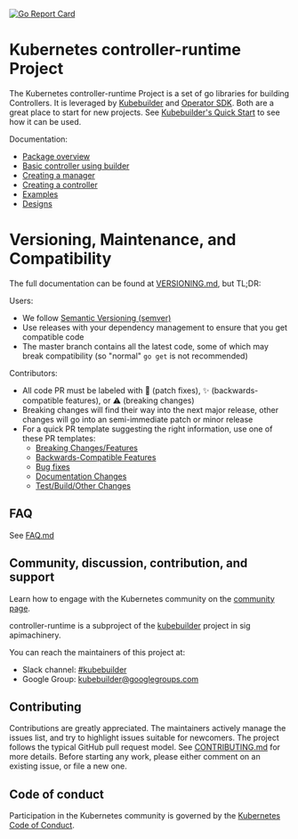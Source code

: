 [![Go Report Card](https://goreportcard.com/badge/github.com/cjhpaul/controller-runtime)](https://goreportcard.com/report/github.com/cjhpaul/controller-runtime)

# Kubernetes controller-runtime Project

The Kubernetes controller-runtime Project is a set of go libraries for building
Controllers. It is leveraged by [Kubebuilder](https://book.kubebuilder.io/) and
[Operator SDK](https://github.com/operator-framework/operator-sdk). Both are
a great place to start for new projects. See
[Kubebuilder's Quick Start](https://book.kubebuilder.io/quick-start.html) to
see how it can be used.

Documentation:

- [Package overview](https://godoc.org/github.com/kubernetes-sigs/controller-runtime/pkg)
- [Basic controller using builder](https://godoc.org/github.com/kubernetes-sigs/controller-runtime/pkg/builder#example-Builder)
- [Creating a manager](https://godoc.org/github.com/kubernetes-sigs/controller-runtime/pkg/manager#example-New)
- [Creating a controller](https://godoc.org/github.com/kubernetes-sigs/controller-runtime/pkg/controller#example-New)
- [Examples](https://github.com/kubernetes-sigs/controller-runtime/blob/master/examples)
- [Designs](https://github.com/kubernetes-sigs/controller-runtime/blob/master/designs)

# Versioning, Maintenance, and Compatibility

The full documentation can be found at [VERSIONING.md](VERSIONING.md), but TL;DR:

Users:

- We follow [Semantic Versioning (semver)](https://semver.org)
- Use releases with your dependency management to ensure that you get compatible code
- The master branch contains all the latest code, some of which may break compatibility (so "normal" `go get` is not recommended)

Contributors:

- All code PR must be labeled with :bug: (patch fixes), :sparkles: (backwards-compatible features), or :warning: (breaking changes)
- Breaking changes will find their way into the next major release, other changes will go into an semi-immediate patch or minor release
- For a quick PR template suggesting the right information, use one of these PR templates:
  * [Breaking Changes/Features](/.github/PULL_REQUEST_TEMPLATE/breaking_change.md)
  * [Backwards-Compatible Features](/.github/PULL_REQUEST_TEMPLATE/compat_feature.md)
  * [Bug fixes](/.github/PULL_REQUEST_TEMPLATE/bug_fix.md)
  * [Documentation Changes](/.github/PULL_REQUEST_TEMPLATE/docs.md)
  * [Test/Build/Other Changes](/.github/PULL_REQUEST_TEMPLATE/other.md)

## FAQ

See [FAQ.md](FAQ.md)

## Community, discussion, contribution, and support

Learn how to engage with the Kubernetes community on the [community page](http://kubernetes.io/community/).

controller-runtime is a subproject of the [kubebuilder](https://github.com/kubernetes-sigs/kubebuilder) project
in sig apimachinery.

You can reach the maintainers of this project at:

- Slack channel: [#kubebuilder](http://slack.k8s.io/#kubebuilder)
- Google Group: [kubebuilder@googlegroups.com](https://groups.google.com/forum/#!forum/kubebuilder)

## Contributing
Contributions are greatly appreciated. The maintainers actively manage the issues list, and try to highlight issues suitable for newcomers.
The project follows the typical GitHub pull request model. See [CONTRIBUTING.md](CONTRIBUTING.md) for more details.
Before starting any work, please either comment on an existing issue, or file a new one.

## Code of conduct

Participation in the Kubernetes community is governed by the [Kubernetes Code of Conduct](code-of-conduct.md).

